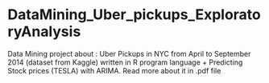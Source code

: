 # DataMining_Uber_pickups_ExploratoryAnalysis
Data Mining project  about :
Uber Pickups in NYC from April to September 2014 (dataset from Kaggle) written in R program language +
Predicting Stock prices (TESLA) with ARIMA.
Read more about it in .pdf file 
